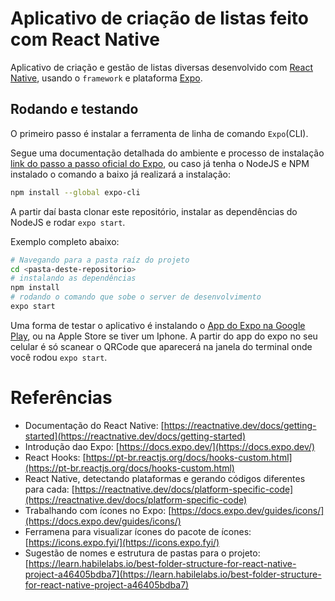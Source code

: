 # Aplicativo de criação de listas feito com React Native

Aplicativo de criação e gestão de listas diversas desenvolvido com [React Native](https://reactnative.dev/), usando o `framework` e plataforma [Expo](https://docs.expo.dev/).

## Rodando e testando

O primeiro passo é instalar a ferramenta de linha de comando `Expo`(CLI).

Segue uma documentação detalhada do ambiente e processo de instalação [link do passo a passo oficial do Expo](https://docs.expo.dev/get-started/installation/), ou caso já tenha o NodeJS e NPM instalado o comando a baixo já realizará a instalação:

```bash
npm install --global expo-cli
```

A partir daí basta clonar este repositório, instalar as dependências do NodeJS e rodar `expo start`.

Exemplo completo abaixo:

```bash
# Navegando para a pasta raíz do projeto
cd <pasta-deste-repositorio>
# instalando as dependências
npm install
# rodando o comando que sobe o server de desenvolvimento
expo start
```

Uma forma de testar o aplicativo é instalando o  [App do Expo na Google Play](https://play.google.com/store/apps/details?id=host.exp.exponent&hl=pt_BR&gl=US), ou na Apple Store se tiver um Iphone.
A partir do app do expo no seu celular é só scanear o QRCode que aparecerá na janela do terminal onde você rodou `expo start`.

# Referências

* Documentação do React Native: [https://reactnative.dev/docs/getting-started](https://reactnative.dev/docs/getting-started)
* Introdução dao Expo: [https://docs.expo.dev/](https://docs.expo.dev/)
* React Hooks: [https://pt-br.reactjs.org/docs/hooks-custom.html](https://pt-br.reactjs.org/docs/hooks-custom.html)
* React Native, detectando plataformas e gerando códigos diferentes para cada: [https://reactnative.dev/docs/platform-specific-code](https://reactnative.dev/docs/platform-specific-code)
* Trabalhando com ícones no Expo: [https://docs.expo.dev/guides/icons/](https://docs.expo.dev/guides/icons/)
* Ferramena para visualizar ícones do pacote de ícones: [https://icons.expo.fyi/](https://icons.expo.fyi/)
* Sugestão de nomes e estrutura de pastas para o projeto: [https://learn.habilelabs.io/best-folder-structure-for-react-native-project-a46405bdba7](https://learn.habilelabs.io/best-folder-structure-for-react-native-project-a46405bdba7)
